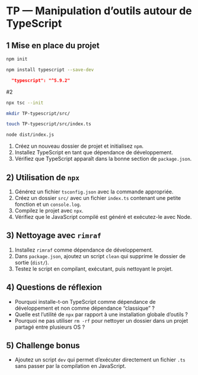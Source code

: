 # TP — Manipulation d’outils autour de TypeScript

## 1 Mise en place du projet

```bash
npm init
```

```bash
npm install typescript --save-dev
```

```json
  "typescript": "^5.9.2"
```

#2

```bash
npx tsc --init
```

```bash
mkdir TP-typescript/src/
```

```bash
touch TP-typescript/src/index.ts
```

```bash
node dist/index.js
```

1. Créez un nouveau dossier de projet et initialisez `npm`.
2. Installez TypeScript en tant que dépendance de développement.
3. Vérifiez que TypeScript apparaît dans la bonne section de `package.json`.

## 2) Utilisation de `npx`

1. Générez un fichier `tsconfig.json` avec la commande appropriée.
2. Créez un dossier `src/` avec un fichier `index.ts` contenant une petite fonction et un `console.log`.
3. Compilez le projet avec `npx`.
4. Vérifiez que le JavaScript compilé est généré et exécutez-le avec Node.

## 3) Nettoyage avec `rimraf`

1. Installez `rimraf` comme dépendance de développement.
2. Dans `package.json`, ajoutez un script `clean` qui supprime le dossier de sortie (`dist/`).
3. Testez le script en compilant, exécutant, puis nettoyant le projet.


## 4) Questions de réflexion

* Pourquoi installe-t-on TypeScript comme dépendance de développement et non comme dépendance “classique” ?
* Quelle est l’utilité de `npx` par rapport à une installation globale d’outils ?
* Pourquoi ne pas utiliser `rm -rf` pour nettoyer un dossier dans un projet partagé entre plusieurs OS ?

## 5) Challenge bonus

* Ajoutez un script `dev` qui permet d’exécuter directement un fichier `.ts` sans passer par la compilation en JavaScript.